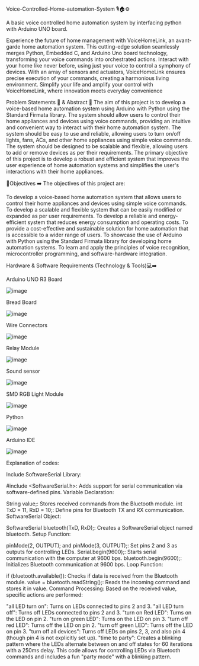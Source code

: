 Voice-Controlled-Home-automation-System 🎙️🏠⚙️  


A basic voice controlled home automation system by interfacing python with Arduino UNO board.

Experience the future of home management with VoiceHomeLink, an avant-garde home automation system. This cutting-edge solution seamlessly merges Python, Embedded C, and Arduino Uno board technology, transforming your voice commands into orchestrated actions. Interact with your home like never before, using just your voice to control a symphony of devices. With an array of sensors and actuators, VoiceHomeLink ensures precise execution of your commands, creating a harmonious living environment. Simplify your life and amplify your control with VoiceHomeLink, where innovation meets everyday convenience

Problem Statements 📌 & Abstract 📝
The aim of this project is to develop a voice-based home automation system using Arduino with Python using the Standard Firmata library. The system should allow users to control their home appliances and devices using voice commands, providing an intuitive and convenient way to interact with their home automation system. The system should be easy to use and reliable, allowing users to turn on/off lights, fans, ACs, and other home appliances using simple voice commands. The system should be designed to be scalable and flexible, allowing users to add or remove devices as per their requirements. The primary objective of this project is to develop a robust and efficient system that improves the user experience of home automation systems and simplifies the user's interactions with their home appliances.

🎯Objectives ➡️
The objectives of this project are:

To develop a voice-based home automation system that allows users to control their home appliances and devices using simple voice commands.
To develop a scalable and flexible system that can be easily modified or expanded as per user requirements.
To develop a reliable and energy-efficient system that reduces energy consumption and operating costs.
To provide a cost-effective and sustainable solution for home automation that is accessible to a wider range of users.
To showcase the use of Arduino with Python using the Standard Firmata library for developing home automation systems.
To learn and apply the principles of voice recognition, microcontroller programming, and software-hardware integration.

Hardware & Software Requirements (Technology & Tools)💻➡️


Arduino UNO R3 Board

![image](https://github.com/user-attachments/assets/638390d9-0736-4acd-8ec8-4f4600f2272e)


Bread Board




![image](https://github.com/user-attachments/assets/6b9ff050-5020-45bd-a497-c67b7382d79a)


Wire Connectors



![image](https://github.com/user-attachments/assets/2e1a3df4-f2ac-4ca2-b02e-0143c33874cb)



Relay Module



![image](https://github.com/user-attachments/assets/678ef259-4b00-46cf-ac2b-32c4966a4bae)


Sound sensor


![image](https://github.com/user-attachments/assets/baf7ec21-4945-4a75-8a7b-548dbcf69004)



SMD RGB Light Module




![image](https://github.com/user-attachments/assets/f04f497a-aa42-4bb3-a735-4d5f3ec1c649)



Python



![image](https://github.com/user-attachments/assets/7d583efd-9865-4ac2-9ea4-8d38b4ebe2e9)


Arduino IDE



![image](https://github.com/user-attachments/assets/f039a0d9-61dc-4276-b498-9fe904e06bea)


Explanation of codes:


Include SoftwareSerial Library:

#include <SoftwareSerial.h>: Adds support for serial communication via software-defined pins.
Variable Declaration:

String value;: Stores received commands from the Bluetooth module.
int TxD = 11, RxD = 10;: Define pins for Bluetooth TX and RX communication.
SoftwareSerial Object:

SoftwareSerial bluetooth(TxD, RxD);: Creates a SoftwareSerial object named bluetooth.
Setup Function:

pinMode(2, OUTPUT); and pinMode(3, OUTPUT);: Set pins 2 and 3 as outputs for controlling LEDs.
Serial.begin(9600);: Starts serial communication with the computer at 9600 bps.
bluetooth.begin(9600);: Initializes Bluetooth communication at 9600 bps.
Loop Function:

if (bluetooth.available()): Checks if data is received from the Bluetooth module.
value = bluetooth.readString();: Reads the incoming command and stores it in value.
Command Processing: Based on the received value, specific actions are performed:

"all LED turn on": Turns on LEDs connected to pins 2 and 3.
"all LED turn off": Turns off LEDs connected to pins 2 and 3.
"turn on Red LED": Turns on the LED on pin 2.
"turn on green LED": Turns on the LED on pin 3.
"turn off red LED": Turns off the LED on pin 2.
"turn off green LED": Turns off the LED on pin 3.
"turn off all devices": Turns off LEDs on pins 2, 3, and also pin 4 (though pin 4 is not explicitly set up).
"time to party": Creates a blinking pattern where the LEDs alternate between on and off states for 60 iterations with a 250ms delay.
This code allows for controlling LEDs via Bluetooth commands and includes a fun "party mode" with a blinking pattern.

